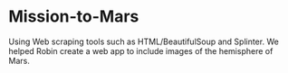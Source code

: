 # Mission-to-Mars

Using Web scraping tools such as HTML/BeautifulSoup and Splinter. We helped Robin create a web app to include images of the hemisphere of Mars. 
